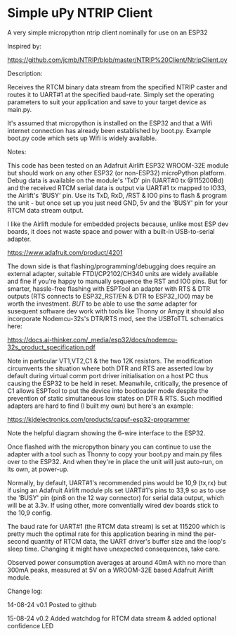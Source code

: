 # Simple uPy NTRIP Client
A very simple micropython ntrip client nominally for use on an ESP32

Inspired by:

  https://github.com/jcmb/NTRIP/blob/master/NTRIP%20Client/NtripClient.py

Description:

Receives the RTCM binary data stream from the specified NTRIP caster and routes it to
UART#1 at the specified baud-rate. Simply set the operating parameters to suit your
application and save to your target device as main.py.

   It's assumed that micropython is installed on the ESP32 and that a Wifi internet
   connection has already been established by boot.py. Example boot.py code which sets
   up Wifi is widely available.

 Notes:
 
   This code has been tested on an Adafruit Airlift ESP32 WROOM-32E module but should
   work on any other ESP32 (or non-ESP32) microPython platform. Debug data is available
   on the module's 'TxD' pin (UART#0 tx @115200Bd) and the received RTCM serial data is
   output via UART#1 tx mapped to IO33, the Airlift's 'BUSY' pin. Use its TxD, RxD,
   /RST & IO0 pins to flash & program the unit - but once set up you just need GND, 5v
   and the 'BUSY' pin for your RTCM data stream output.

   I like the Airlift module for embedded projects because, unlike most ESP dev
   boards, it does not waste space and power with a built-in USB-to-serial adapter.
 
   https://www.adafruit.com/product/4201

   The down side is that flashing/programming/debugging does require an external adapter,
   suitable FTDI/CP2102/CH340 units are widely available and fine if you're happy to
   manually sequence the RST and IO0 pins. But for smarter, hassle-free flashing with
   ESPTool an adapter with RTS & DTR outputs (RTS connects to ESP32_RST/EN & DTR to
   ESP32_IO0) may be worth the investment.  _BUT_ to be able to use the _same_ adapter
   for susequent software dev work with tools like Thonny or Ampy it should also
   incorporate Nodemcu-32s's DTR/RTS mod, see the USBToTTL schematics here:

   https://docs.ai-thinker.com/_media/esp32/docs/nodemcu-32s_product_specification.pdf
   
   Note in particular VT1,VT2,C1 & the two 12K resistors. The modification circumvents
   the situation where both DTR and RTS are asserted low by default during virtual
   comm port driver initialisation on a host PC thus causing the ESP32 to be held in
   reset. Meanwhile, critically, the presence of C1 allows ESPTool to put the device
   into bootloader mode despite the prevention of static simultaneous low states on
   DTR & RTS. Such modified adapters are hard to find (I built my own) but here's an
   example:

   https://kjdelectronics.com/products/capuf-esp32-programmer

   Note the helpful diagram showing the 6-wire interface to the ESP32.

   Once flashed with the micropython binary you can continue to use the adapter with
   a tool such as Thonny to copy your boot.py and main.py files over to the ESP32.
   And when they're in place the unit will just auto-run, on its own, at power-up.

   Normally, by default, UART#1's recommended pins would be 10,9 (tx,rx) but if using
   an Adafruit Airlift module pls set UART#1's pins to 33,9 so as to use the 'BUSY' pin
   (pin8 on the 12 way connector) for serial data output, which will be at 3.3v.
   If using other, more conventially wired dev boards stick to the 10,9 config.

   The baud rate for UART#1 (the RTCM data stream) is set at 115200 which is pretty
   much the optimal rate for this application bearing in mind the per-second quantity
   of RTCM data, the UART driver's buffer size and the loop's sleep time. Changing it
   might have unexpected consequences, take care.

   Observed power consumption averages at around 40mA with no more than 300mA peaks,
   measured at 5V on a WROOM-32E based Adafruit Airlift module.

 Change log:
 
   14-08-24 v0.1 Posted to github
   
   15-08-24 v0.2 Added watchdog for RTCM data stream & added optional confidence LED 

